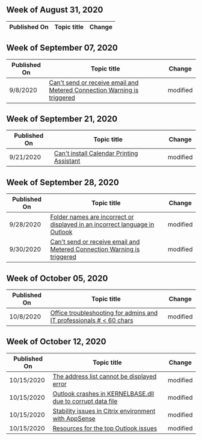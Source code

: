 <!-- This file is generated automatically each week. Changes made to this file will be overwritten.-->



## Week of August 31, 2020


| Published On |Topic title | Change |
|------|------------|--------|


## Week of September 07, 2020


| Published On |Topic title | Change |
|------|------------|--------|
| 9/8/2020 | [Can't send or receive email and Metered Connection Warning is triggered](/outlook/troubleshoot/profiles-and-accounts/metered-connection-warning) | modified |


## Week of September 21, 2020


| Published On |Topic title | Change |
|------|------------|--------|
| 9/21/2020 | [Can't install Calendar Printing Assistant](/outlook/troubleshoot/installation/installing-calendar-printing-assistant-fails) | modified |


## Week of September 28, 2020


| Published On |Topic title | Change |
|------|------------|--------|
| 9/28/2020 | [Folder names are incorrect or displayed in an incorrect language in Outlook](/outlook/troubleshoot/user-interface/incorrect-folder-names) | modified |
| 9/30/2020 | [Can't send or receive email and Metered Connection Warning is triggered](/outlook/troubleshoot/profiles-and-accounts/metered-connection-warning) | modified |


## Week of October 05, 2020


| Published On |Topic title | Change |
|------|------------|--------|
| 10/8/2020 | [Office troubleshooting for admins and IT professionals # < 60 chars](/outlook/troubleshoot/index) | modified |


## Week of October 12, 2020


| Published On |Topic title | Change |
|------|------------|--------|
| 10/15/2020 | [The address list cannot be displayed error](/outlook/troubleshoot/contacts/the-address-list-cannot-be-displayed-error) | modified |
| 10/15/2020 | [Outlook crashes in KERNELBASE.dll due to corrupt data file](/outlook/troubleshoot/performance/outlook-2013-crashes-in-kernelbase-dll) | modified |
| 10/15/2020 | [Stability issues in Citrix environment with AppSense](/outlook/troubleshoot/performance/possible-stability-issues-in-citrix-enviconment-with-appsense) | modified |
| 10/15/2020 | [Resources for the top Outlook issues](/outlook/troubleshoot/user-interface/resources-for-the-top-outlook-issues-in-microsoft-365) | modified |

